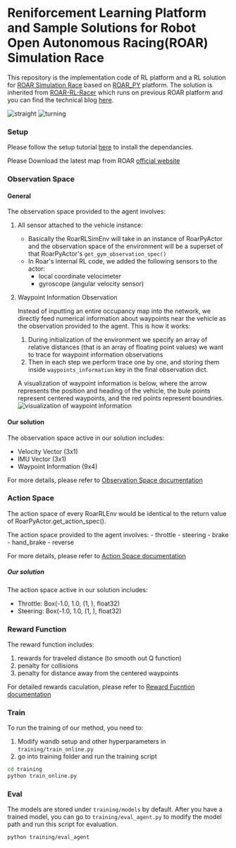 # Reniforcement Learning Platform and Sample Solutions for Robot Open Autonomous Racing(ROAR) Simulation Race

This repository is the implementation code of RL platform and a RL solution for [ROAR Simulation Race](https://roar.berkeley.edu/simulation-racing/) based on [ROAR_PY](https://github.com/augcog/ROAR_PY) platform. The solution is inherited from [ROAR-RL-Racer](https://github.com/amansrf/ROAR-RL-Racer) which runs on previous ROAR platform and you can find the technical blog [here](https://roar.berkeley.edu/roar-end-to-end-reinforcement-learning/).

![straight](https://github.com/FHL-VIVE-Center-for-Enhanced-Reality/ROAR_PY_RL/blob/readme_branc/straight.gif)
![turning](https://github.com/FHL-VIVE-Center-for-Enhanced-Reality/ROAR_PY_RL/blob/readme_branc/turning.gif)

### Setup
Please follow the setup tutorial [here](https://roar.gitbook.io/roar_py_rl-documentation/installation) to install the dependancies.

Please Download the latest map from ROAR [official website](https://roar.berkeley.edu/berkeley-major-map/)

### Observation Space
#### General
The observation space provided to the agent involves:
1. All sensor attached to the vehicle instance:
    - Basically the RoarRLSimEnv will take in an instance of RoarPyActor and the observation space of the environment will be a superset of that RoarPyActor's `get_gym_observation_spec()`
    - In Roar's internal RL code, we added the following sensors to the actor:
        - local coordinate velocimeter
        - gyroscope (angular velocity sensor)

2. Waypoint Information Observation

    Instead of inputting an entire occupancy map into the network, we directly feed numerical information about waypoints near the vehicle as the observation provided to the agent. This is how it works:
    1. During initialization of the environment we specify an array of relative distances (that is an array of floating point values) we want to trace for waypoint information observations
    2. Then in each step we perform trace one by one, and storing them inside `waypoints_information` key in the final observation dict.

    A visualization of waypoint information is below, where the arrow represents the position and heading of the vehicle, the bule points represent centered waypoints, and the red points represent boundries. 
    ![visualization of waypoint information](https://github.com/FHL-VIVE-Center-for-Enhanced-Reality/ROAR_PY_RL/blob/readme_branc/visual.png)

#### Our solution
The observation space active in our solution includes:
- Velocity Vector (3x1)
- IMU Vector (3x1)
- Waypoint Information (9x4)

For more details, please refer to [Observation Space documentation](https://roar.gitbook.io/roar_py_rl-documentation/environment-details/sim-environments/observation-space)

### Action Space
The action space of every RoarRLEnv would be identical to the return value of RoarPyActor.get_action_spec(). 

The action space provided to the agent involves:
    - throttle
    - steering
    - brake
    - hand_brake
    - reverse

For more details, please refer to [Action Space documentation](https://roar.gitbook.io/roar_py_rl-documentation/environment-details/action-space)

##### Our solution
The action space active in our solution includes:
- Throttle: Box(-1.0, 1.0, (1, ), float32)
- Steering: Box(-1.0, 1.0, (1, ), float32)

### Reward Function

The reward function includes:
1. rewards for traveled distance (to smooth out Q function)
2. penalty for collisions
3. penalty for distance away from the centered waypoints

For detailed rewards caculation, please refer to [Reward Fucntion documentation](https://roar.gitbook.io/roar_py_rl-documentation/environment-details)

### Train
To run the training of our method, you need to:
1. Modify wandb setup and other hyperparameters in `training/train_online.py`
2. go into training folder and run the training script
```bash
cd training
python train_online.py
```

### Eval
The models are stored under `training/models` by default. After you have a trained model, you can go to `training/eval_agent.py` to modify the model path and run this script for evaluation. 
```bash
python training/eval_agent
```
